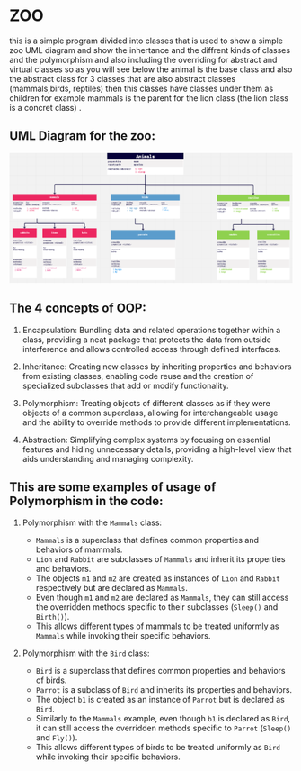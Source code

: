 # ZOO
this is  a simple program divided into classes that is used to show a simple zoo UML diagram and show the inhertance and the diffrent kinds of classes and the polymorphism and also including the overriding for abstract and virtual classes so as you will see below the animal is the base class and also the abstract class for 3 classes that are also abstract classes (mammals,birds, reptiles) then this classes have classes under them as children for example mammals is the parent for the lion class (the lion class is a concret class) .
## UML Diagram for the zoo:

![uml](uml.png)

## The 4 concepts of OOP:
1. Encapsulation: Bundling data and related operations together within a class, providing a neat package that protects the data from outside interference and allows controlled access through defined interfaces.

2. Inheritance: Creating new classes by inheriting properties and behaviors from existing classes, enabling code reuse and the creation of specialized subclasses that add or modify functionality.

3. Polymorphism: Treating objects of different classes as if they were objects of a common superclass, allowing for interchangeable usage and the ability to override methods to provide different implementations.

4. Abstraction: Simplifying complex systems by focusing on essential features and hiding unnecessary details, providing a high-level view that aids understanding and managing complexity.


##	This are some examples of usage of Polymorphism in the code:
1. Polymorphism with the `Mammals` class:
   - `Mammals` is a superclass that defines common properties and behaviors of mammals.
   - `Lion` and `Rabbit` are subclasses of `Mammals` and inherit its properties and behaviors.
   - The objects `m1` and `m2` are created as instances of `Lion` and `Rabbit` respectively but are declared as `Mammals`.
   - Even though `m1` and `m2` are declared as `Mammals`, they can still access the overridden methods specific to their subclasses (`Sleep()` and `Birth()`).
   - This allows different types of mammals to be treated uniformly as `Mammals` while invoking their specific behaviors.

2. Polymorphism with the `Bird` class:
   - `Bird` is a superclass that defines common properties and behaviors of birds.
   - `Parrot` is a subclass of `Bird` and inherits its properties and behaviors.
   - The object `b1` is created as an instance of `Parrot` but is declared as `Bird`.
   - Similarly to the `Mammals` example, even though `b1` is declared as `Bird`, it can still access the overridden methods specific to `Parrot` (`Sleep()` and `Fly()`).
   - This allows different types of birds to be treated uniformly as `Bird` while invoking their specific behaviors.


